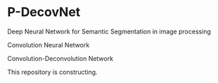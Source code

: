 # P-DecovNet
Deep Neural Network for Semantic Segmentation in image processing


Convolution Neural Network

Convolution-Deconvolution Network

This repository is constructing.
